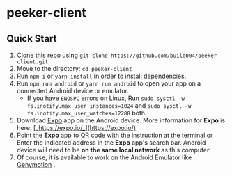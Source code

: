 # peeker-client

## Quick Start

1.  Clone this repo using `git clone https://github.com/build004/peeker-client.git`
2.  Move to the directory: `cd peeker-client`
3.  Run `npm i` or `yarn install` in order to install dependencies.
4.  Run `npm run android` or `yarn run android` to open your app on a connected Android device or emulator.
    * If you have `ENOSPC` errors on Linux, Run
      `sudo sysctl -w fs.inotify.max_user_instances=1024` and
      `sudo sysctl -w fs.inotify.max_user_watches=12288` both.
5.  Download [Expo](https://play.google.com/store/apps/details?id=host.exp.exponent&referrer=www) app on the Android device. More information for **Expo** is here: [_https://expo.io/_](https://expo.io/)
6.  Point the **Expo** app to QR code with the instruction at the terminal or Enter the indicated address in the **Expo** app's search bar. Android device will need to be **on the same local network** as this computer!
7.  Of course, it is available to work on the Android Emulator like [Genymotion](https://www.genymotion.com/) .
